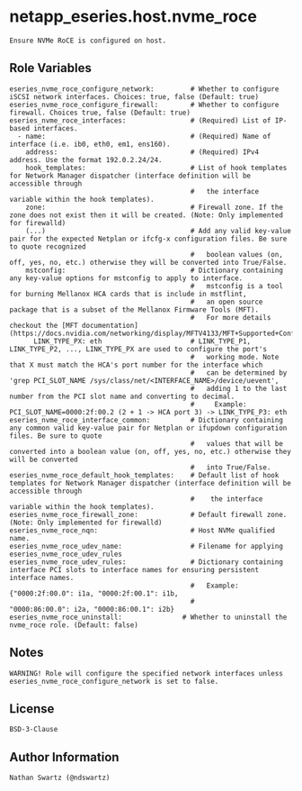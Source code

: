 # netapp_eseries.host.nvme_roce
    Ensure NVMe RoCE is configured on host.

## Role Variables
    eseries_nvme_roce_configure_network:         # Whether to configure iSCSI network interfaces. Choices: true, false (Default: true)
    eseries_nvme_roce_configure_firewall:        # Whether to configure firewall. Choices true, false (Default: true)
    eseries_nvme_roce_interfaces:                # (Required) List of IP-based interfaces.
      - name:                                    # (Required) Name of interface (i.e. ib0, eth0, em1, ens160).
        address:                                 # (Required) IPv4 address. Use the format 192.0.2.24/24.
        hook_templates:                          # List of hook templates for Network Manager dispatcher (interface definition will be accessible through
                                                 #   the interface variable within the hook templates).
        zone:                                    # Firewall zone. If the zone does not exist then it will be created. (Note: Only implemented for firewalld)
        (...)                                    # Add any valid key-value pair for the expected Netplan or ifcfg-x configuration files. Be sure to quote recognized
                                                 #   boolean values (on, off, yes, no, etc.) otherwise they will be converted into True/False.
        mstconfig:                               # Dictionary containing any key-value options for mstconfig to apply to interface.
                                                 #   mstconfig is a tool for burning Mellanox HCA cards that is include in mstflint,
                                                 #   an open source package that is a subset of the Mellanox Firmware Tools (MFT).
                                                 #   For more details checkout the [MFT documentation](https://docs.nvidia.com/networking/display/MFTV4133/MFT+Supported+Configurations+and+Parameters)
          LINK_TYPE_PX: eth                      # LINK_TYPE_P1, LINK_TYPE_P2, ..., LINK_TYPE_PX are used to configure the port's
                                                 #   working mode. Note that X must match the HCA's port number for the interface which
                                                 #   can be determined by 'grep PCI_SLOT_NAME /sys/class/net/<INTERFACE_NAME>/device/uevent',
                                                 #   adding 1 to the last number from the PCI slot name and converting to decimal.
                                                 #     Example: PCI_SLOT_NAME=0000:2f:00.2 (2 + 1 -> HCA port 3) -> LINK_TYPE_P3: eth
    eseries_nvme_roce_interface_common:          # Dictionary containing any common valid key-value pair for Netplan or ifupdown configuration files. Be sure to quote
                                                 #   values that will be converted into a boolean value (on, off, yes, no, etc.) otherwise they will be converted
                                                 #   into True/False.
    eseries_nvme_roce_default_hook_templates:    # Default list of hook templates for Network Manager dispatcher (interface definition will be accessible through
                                                 #    the interface variable within the hook templates).
    eseries_nvme_roce_firewall_zone:             # Default firewall zone. (Note: Only implemented for firewalld)
    eseries_nvme_roce_nqn:                       # Host NVMe qualified name.
    eseries_nvme_roce_udev_name:                 # Filename for applying eseries_nvme_roce_udev_rules
    eseries_nvme_roce_udev_rules:                # Dictionary containing interface PCI slots to interface names for ensuring persistent interface names.
                                                 #   Example: {"0000:2f:00.0": i1a, "0000:2f:00.1": i1b,
                                                 #             "0000:86:00.0": i2a, "0000:86:00.1": i2b}
    eseries_nvme_roce_uninstall:               # Whether to uninstall the nvme_roce role. (Default: false)

## Notes
    WARNING! Role will configure the specified network interfaces unless eseries_nvme_roce_configure_network is set to false.

## License
    BSD-3-Clause

## Author Information
    Nathan Swartz (@ndswartz)
